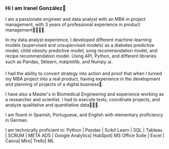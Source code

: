 ### Hi I am Iranel González👋
I am a passionate engineer and data analyst with an MBA in project management, with 3 years of professional experience in product management👩🏻‍🎓🚀.

In my data analyst experience, I developed different machine-learning models (supervised and unsupervised models) as a diabetes predictive model, child obesity predictive model, song recommendation model, and recipe recommendation model. Using API, Python, and different libraries such as Pandas, Sklearn, matplotlib, and Numpy 📊.

I had the ability to convert strategy into action and proof that when I turned my MBA project into a real product, having experience in the development and planning of projects of a digital business🚀. 

I have also a Master's in Biomedical Engineering and experience working as a researcher and scientist. I had to execute tests, coordinate projects, and analyze qualitative and quantitative data👩🏻‍🔬.

I am fluent in Spanish, Portuguese, and English with elementary proficiency in German.

I am technically proficient in: Python | Pandas | Scikit Learn | SQL | Tableau | SCRUM | META ADS | Google Analytics| HubSpot| MS Office Suite | Excel | Canva| Miro| Trello| ML 

